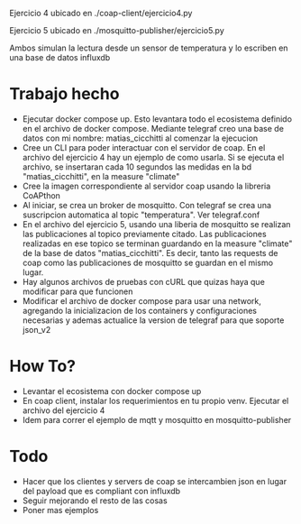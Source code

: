 Ejercicio 4 ubicado en ./coap-client/ejercicio4.py

Ejercicio 5 ubicado en ./mosquitto-publisher/ejercicio5.py

Ambos simulan la lectura desde un sensor de temperatura y lo escriben en una base de datos influxdb

# Trabajo hecho
- Ejecutar docker compose up. Esto levantara todo el ecosistema definido en el archivo de docker compose. Mediante telegraf creo una base de datos con mi nombre: matias_cicchitti al comenzar la ejecucion
- Cree un CLI para poder interactuar con el servidor de coap. En el archivo del ejercicio 4 hay un ejemplo de como usarla. Si se ejecuta el archivo, se insertaran cada 10 segundos las medidas en la bd "matias_cicchitti", en la measure "climate"
- Cree la imagen correspondiente al servidor coap usando la libreria CoAPthon
- Al iniciar, se crea un broker de mosquitto. Con telegraf se crea una suscripcion automatica al topic "temperatura". Ver telegraf.conf
- En el archivo del ejercicio 5, usando una liberia de mosquitto se realizan las publicaciones al topico previamente citado. Las publicaciones realizadas en ese topico se terminan guardando en la measure "climate" de la base de datos "matias_cicchitti". Es decir, tanto las requests de coap como las publicaciones de mosquitto se guardan en el mismo lugar.
- Hay algunos archivos de pruebas con cURL que quizas haya que modificar para que funcionen
- Modificar el archivo de docker compose para usar una network, agregando la inicializacion de los containers y configuraciones necesarias y ademas actualice la version de telegraf para que soporte json_v2


# How To?
- Levantar el ecosistema con docker compose up
- En coap client, instalar los requerimientos en tu propio venv. Ejecutar el archivo del ejercicio 4
- Idem para correr el ejemplo de mqtt y mosquitto en mosquitto-publisher

# Todo
- Hacer que los clientes y servers de coap se intercambien json en lugar del payload que es compliant con influxdb
- Seguir mejorando el resto de las cosas
- Poner mas ejemplos
